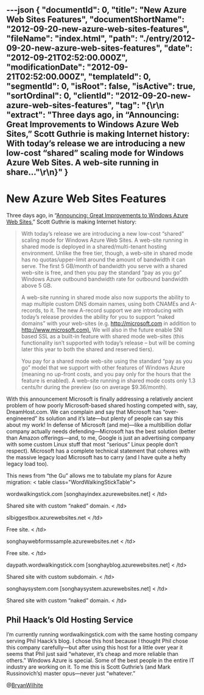 ---json
{
  "documentId": 0,
  "title": "New Azure Web Sites Features",
  "documentShortName": "2012-09-20-new-azure-web-sites-features",
  "fileName": "index.html",
  "path": "./entry/2012-09-20-new-azure-web-sites-features",
  "date": "2012-09-21T02:52:00.000Z",
  "modificationDate": "2012-09-21T02:52:00.000Z",
  "templateId": 0,
  "segmentId": 0,
  "isRoot": false,
  "isActive": true,
  "sortOrdinal": 0,
  "clientId": "2012-09-20-new-azure-web-sites-features",
  "tag": "{\r\n  \"extract\": \"Three days ago, in “Announcing: Great Improvements to Windows Azure Web Sites,” Scott Guthrie is making Internet history: With today’s release we are introducing a new low-cost “shared” scaling mode for Windows Azure Web Sites. A web-site running in share...\"\r\n}"
}
---

# New Azure Web Sites Features

Three days ago, in “[Announcing: Great Improvements to Windows Azure Web Sites](http://weblogs.asp.net/scottgu/archive/2012/09/17/announcing-great-improvements-to-windows-azure-web-sites.aspx),” Scott Guthrie is making Internet history:

<blockquote>

With today’s release we are introducing a new low-cost “shared” scaling mode for Windows Azure Web Sites. A web-site running in shared mode is deployed in a shared/multi-tenant hosting environment. Unlike the free tier, though, a web-site in shared mode has no quotas/upper-limit around the amount of bandwidth it can serve. The first 5 GB/month of bandwidth you serve with a shared web-site is free, and then you pay the standard “pay as you go” Windows Azure outbound bandwidth rate for outbound bandwidth above 5 GB.

A web-site running in shared mode also now supports the ability to map multiple custom DNS domain names, using both CNAMEs and A-records, to it. The new A-record support we are introducing with today’s release provides the ability for you to support “naked domains” with your web-sites (e.g. <http://microsoft.com> in addition to <http://www.microsoft.com).> We will also in the future enable SNI based SSL as a built-in feature with shared mode web-sites (this functionality isn’t supported with today’s release – but will be coming later this year to both the shared and reserved tiers).

You pay for a shared mode web-site using the standard “pay as you go” model that we support with other features of Windows Azure (meaning no up-front costs, and you pay only for the hours that the feature is enabled). A web-site running in shared mode costs only 1.3 cents/hr during the preview (so on average $9.36/month).

</blockquote>

With this announcement Microsoft is finally addressing a relatively ancient problem of how poorly Microsoft-based shared hosting competed with, say, DreamHost.com. We can complain and say that Microsoft has “over-engineered” its solution and it’s late—but plenty of people can say this about my work! In defense of Microsoft (and me)—like a multibillion dollar company actually needs defending—Microsoft has the best solution (better than Amazon offerings—and, to me, Google is just an advertising company with some custom Linux stuff that most “serious” Linux people don’t respect). Microsoft has a complete technical statement that coheres with the massive legacy load Microsoft has to carry (and I have quite a hefty legacy load too).

This news from “the Gu” allows me to tabulate my plans for Azure migration:
<
table class="WordWalkingStickTable"><tr><td>

wordwalkingstick.com
[songhayindex.azurewebsites.net]
<
/td><td>

Shared site with custom “naked” domain.
<
/td></tr><tr><td>

slbiggestbox.azurewebsites.net
<
/td><td>

Free site.
<
/td></tr><tr><td>

songhaywebformssample.azurewebsites.net
<
/td><td>

Free site.
<
/td></tr><tr><td>

daypath.wordwalkingstick.com
[songhayblog.azurewebsites.net]
<
/td><td>

Shared site with custom subdomain.
<
/td></tr><tr><td>

songhaysystem.com
[songhaysystem.azurewebsites.net]
<
/td><td>

Shared site with custom “naked” domain.
<
/td></tr></table>

## Phil Haack’s Old Hosting Service

I’m currently running wordwalkingstick.com with the same hosting company serving Phil Haack’s blog. I chose this host because I thought Phil chose this company carefully—but after using this host for a little over year it seems that Phil just said “whatever, it’s cheap and more reliable than others.” Windows Azure is special. Some of the best people in the entire IT industry are working on it. To me this is Scott Guthrie’s (and Mark Russinovich’s) master opus—never just “whatever.”

@[BryanWilhite](https://twitter.com/BryanWilhite)
